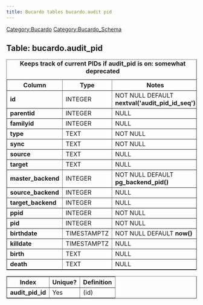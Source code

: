 ```yaml
---
title: Bucardo tables bucardo.audit pid
---
```


[Category:Bucardo](/Category:Bucardo "wikilink") [Category:Bucardo_Schema](/Category:Bucardo_Schema "wikilink")

<h2>
Table: bucardo.audit_pid

</h2>
<table border="1" cellpadding="3">
<caption>
<b>Keeps track of current PIDs if audit_pid is on: somewhat deprecated</b>

</caption>
<tr>
<th>
Column

</th>
<th>
Type

</th>
<th>
Notes

</th>
</tr>
<tr>
<td>
<b>id</b>

</td>
<td>
INTEGER

</td>
<td>
NOT NULL DEFAULT <b>nextval('audit_pid_id_seq')</b>

</td>
</tr>
<tr>
<td>
<b>parentid</b>

</td>
<td>
INTEGER

</td>
<td>
NULL

</td>
</tr>
<tr>
<td>
<b>familyid</b>

</td>
<td>
INTEGER

</td>
<td>
NULL

</td>
</tr>
<tr>
<td>
<b>type</b>

</td>
<td>
TEXT

</td>
<td>
NOT NULL

</td>
</tr>
<tr>
<td>
<b>sync</b>

</td>
<td>
TEXT

</td>
<td>
NOT NULL

</td>
</tr>
<tr>
<td>
<b>source</b>

</td>
<td>
TEXT

</td>
<td>
NULL

</td>
</tr>
<tr>
<td>
<b>target</b>

</td>
<td>
TEXT

</td>
<td>
NULL

</td>
</tr>
<tr>
<td>
<b>master_backend</b>

</td>
<td>
INTEGER

</td>
<td>
NOT NULL DEFAULT <b>pg_backend_pid()</b>

</td>
</tr>
<tr>
<td>
<b>source_backend</b>

</td>
<td>
INTEGER

</td>
<td>
NULL

</td>
</tr>
<tr>
<td>
<b>target_backend</b>

</td>
<td>
INTEGER

</td>
<td>
NULL

</td>
</tr>
<tr>
<td>
<b>ppid</b>

</td>
<td>
INTEGER

</td>
<td>
NOT NULL

</td>
</tr>
<tr>
<td>
<b>pid</b>

</td>
<td>
INTEGER

</td>
<td>
NOT NULL

</td>
</tr>
<tr>
<td>
<b>birthdate</b>

</td>
<td>
TIMESTAMPTZ

</td>
<td>
NOT NULL DEFAULT <b>now()</b>

</td>
</tr>
<tr>
<td>
<b>killdate</b>

</td>
<td>
TIMESTAMPTZ

</td>
<td>
NULL

</td>
</tr>
<tr>
<td>
<b>birth</b>

</td>
<td>
TEXT

</td>
<td>
NULL

</td>
</tr>
<tr>
<td>
<b>death</b>

</td>
<td>
TEXT

</td>
<td>
NULL

</td>
</tr>
</table>
<table border="1" cellpadding="3" style="margin-top: 15px">
<tr>
<th>
Index

</th>
<th>
Unique?

</th>
<th>
Definition

</th>
</tr>
<tr>
<td>
<b>audit_pid_id</b>

</td>
<td>
Yes

</td>
<td>
(id)

</td>
</tr>
</table>
